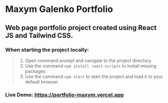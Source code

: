 # Maxym Galenko Portfolio
## Web page portfolio project created using React JS and Tailwind CSS.  
### When starting the project locally:  
> 1. Open command prompt and navigate to the project directory
> 2. Use the command `npm install react-scripts` to install missing packages
> 3. Use the command `npm start` to start the project and load it to your default browser

### Live Demo: https://portfolio-maxym.vercel.app